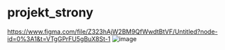 # projekt_strony


https://www.figma.com/file/Z323hAjW2BM9QfWwdtBtVF/Untitled?node-id=0%3A1&t=VTgGPrFU5gBuX8St-1
![image](https://user-images.githubusercontent.com/113033753/232323657-537dc2de-dd5e-43c7-b621-9d5bf223b96d.png)
